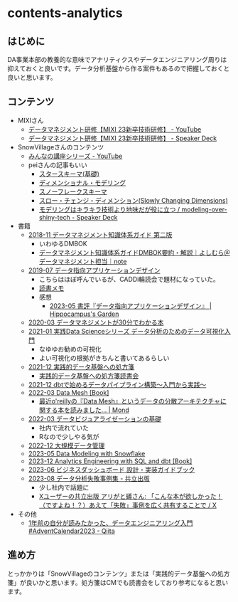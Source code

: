 # contents-analytics

## はじめに

DA事業本部の教養的な意味でアナリティクスやデータエンジニアリング周りは抑えておくと良いです。データ分析基盤から作る案件もあるので把握しておくと良いと思います。

## コンテンツ

- MIXIさん
  - [データマネジメント研修【MIXI 23新卒技術研修】 - YouTube](https://www.youtube.com/watch?v=94U_sMinA8Q)
  - [データマネジメント研修【MIXI 23新卒技術研修】 - Speaker Deck](https://speakerdeck.com/mixi_engineers/2023-datamanagement-training)
- SnowVillageさんのコンテンツ
  - [みんなの講座シリーズ - YouTube](https://www.youtube.com/playlist?list=PLVj4iIZgzTAoXZV7kvGq6C3USe78DnHGC)
  - peiさんの記事もいい
    - [スタースキーマ(基礎)](https://zenn.dev/pei0804/articles/star-schema-design)
    - [ディメンショナル・モデリング](https://zenn.dev/pei0804/articles/dimensional-modeling)
    - [スノーフレークスキーマ](https://zenn.dev/pei0804/articles/snowflake-schema)
    - [スロー・チェンジ・ディメンション(Slowly Changing Dimensions)](https://zenn.dev/pei0804/articles/slowly-changing-dimensions)
    - [モデリングはキラキラ技術より地味だが役に立つ / modeling-over-shiny-tech - Speaker Deck](https://speakerdeck.com/pei0804/modeling-over-shiny-tech)
- 書籍
  - [2018-11 データマネジメント知識体系ガイド 第二版](https://www.amazon.co.jp/dp/4296100491)
    - いわゆるDMBOK
    - [データマネジメント知識体系ガイドDMBOK要約・解説｜よしむら＠データマネジメント担当｜note](https://note.com/datamanagement/m/m3f27a63bfe25)
  - [2019-07 データ指向アプリケーションデザイン](https://www.oreilly.co.jp/books/9784873118703/)
    - こちらはほぼ呼んでいるが、CADDi輪読会で題材になっていた。
    - [読書メモ](./2019-07-18_data-intensive-applications-design.md)
    - 感想
      - [2023-05 書評『データ指向アプリケーションデザイン』 | Hippocampus's Garden](https://hippocampus-garden.com/book_review_kleppmann/)
  - [2020-03 データマネジメントが30分でわかる本](https://www.amazon.co.jp/dp/B085W4YSZJ)
  - [2021-01 実践Data Scienceシリーズ データ分析のためのデータ可視化入門](https://www.amazon.co.jp/dp/4065164044)
    - なゆゆお勧めの可視化
    - よい可視化の根拠がきちんと書いてあるらしい
  - [2021-12 実践的データ基盤への処方箋](https://gihyo.jp/book/2021/978-4-297-12445-8)
    - [実践的データ基盤への処方箋読書会](https://www.notion.so/3fb8cff702cf46dc9e600cda2ce9ef13?pvs=21)
  - [2021-12 dbtで始めるデータパイプライン構築〜入門から実践〜](https://zenn.dev/dbt_tokyo/books/537de43829f3a0)
  - [2022-03 Data Mesh [Book]](https://www.oreilly.com/library/view/data-mesh/9781492092384/)
    - [最近o'reillyの『Data Mesh』というデータの分散アーキテクチャに関する本を読みました… | Mond](https://mond.how/topics/4zmeukz6fd2jqcn)
  - [2022-03 データビジュアライゼーションの基礎](https://www.amazon.co.jp/dp/4873119537)
    - 社内で流れていた
    - Rなので少しやる気が
  - [2022-12 大規模データ管理](https://www.oreilly.co.jp/books/9784814400089/)
  - [2023-05 Data Modeling with Snowflake](https://www.amazon.co.jp/dp/1837634459)
  - [2023-12 Analytics Engineering with SQL and dbt [Book]](https://www.oreilly.com/library/view/analytics-engineering-with/9781098142377/)
  - [2023-06 ビジネスダッシュボード 設計・実装ガイドブック](https://www.shoeisha.co.jp/book/detail/9784798177649)
  - [2023-08 データ分析失敗事例集 - 共立出版](https://www.kyoritsu-pub.co.jp/book/b10032587.html)
    - 少し社内で話題に
    - [Xユーザーの共立出版 アリがと蟻さん: 「こんな本が欲しかった！（ですよね！？）あえて「失敗」事例を広く共有することで / X](https://twitter.com/1738310/status/1666329421966635011)
- その他
    - [1年前の自分が読みたかった、データエンジニアリング入門 #AdventCalendar2023 - Qiita](https://qiita.com/SoySoySoyB/items/44fda40de0276a83957a)

## 進め方

とっかかりは「SnowVillageのコンテンツ」または「実践的データ基盤への処方箋」が良いかと思います。処方箋はCMでも読書会をしており参考になると思います。
